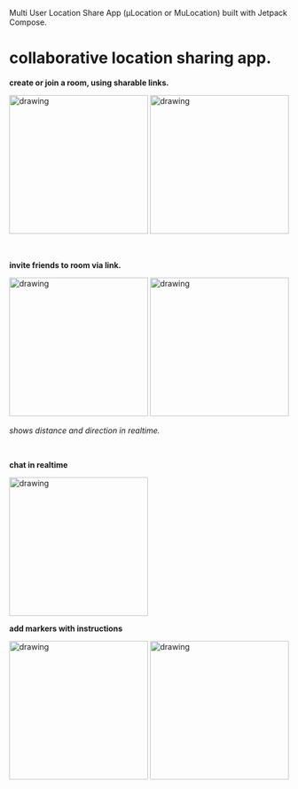 
Multi User Location Share App (μLocation or MuLocation) built with Jetpack Compose.

# collaborative location sharing app.

**create or join a room, using sharable links.**
<p float="left">
<img src="https://imgur.com/isAjqrN.png" alt="drawing" width="250"/>
<img src="https://imgur.com/mu0C0qd.png" alt="drawing" width="250"/>
</p>
</br>

**invite friends to room via link.**
<p float="left">
<img src="https://imgur.com/vZLO07m.png" alt="drawing" width="250"/>
<img src="https://imgur.com/gQ0A17h.png" alt="drawing" width="250"/>
</p>

*shows distance and direction in realtime.*

</br>

**chat in realtime**

<img src="https://imgur.com/8nMaF8e.png" alt="drawing" width="250"/>

</br>

**add markers with instructions**
<p float="left">
<img src="https://imgur.com/GxrtflF.png" alt="drawing" width="250"/>
<img src="https://imgur.com/PPO5JOC.png" alt="drawing" width="250">
</p>